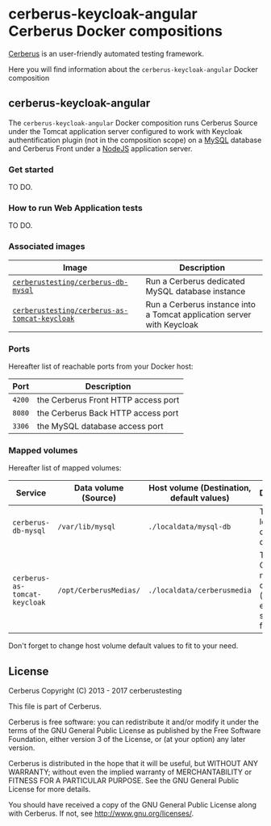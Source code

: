 # cerberus-keycloak-angular Cerberus Docker compositions

[Cerberus](http://www.cerberus-testing.org/) is an user-friendly automated testing framework.

Here you will find information about the `cerberus-keycloak-angular` Docker composition

## cerberus-keycloak-angular

The `cerberus-keycloak-angular` Docker composition runs Cerberus Source under the Tomcat application server configured to work with Keycloak authentification plugin (not in the composition scope) on a [MySQL](https://www.mysql.com/) database and Cerberus Front under a [NodeJS](https://nodejs.org) application server.

### Get started

TO DO.

### How to run Web Application tests

TO DO.

### Associated images

Image                                                                                                           | Description
----------------------------------------------------------------------------------------------------------------|------------------------------------------------------------------------
[`cerberustesting/cerberus-db-mysql`](https://hub.docker.com/r/cerberustesting/cerberus-db-mysql/)              | Run a Cerberus dedicated MySQL database instance
[`cerberustesting/cerberus-as-tomcat-keycloak`](https://hub.docker.com/r/cerberustesting/cerberus-as-tomcat-keycloak/)      | Run a Cerberus instance into a Tomcat application server with Keycloak


### Ports

Hereafter list of reachable ports from your Docker host:

Port             | Description
-----------------|---------------------------------------------------------------------------------
`4200`          | the Cerberus Front HTTP access port
`8080`          | the Cerberus Back HTTP access port
`3306`          | the MySQL database access port

### Mapped volumes

Hereafter list of mapped volumes:

Service                 | Data volume (Source)                                                          | Host volume (Destination, default values)     | Description
------------------------|-------------------------------------------------------------------------------|-----------------------------------------------| -----------------------------------------------
`cerberus-db-mysql`     | `/var/lib/mysql`                                                              | `./localdata/mysql-db`                        | The MySQL local database directory
`cerberus-as-tomcat-keycloak`    | `/opt/CerberusMedias/`                                                  | `./localdata/cerberusmedia`                     | The Cerberus media directory (hosting execution screenshot for ex.)


Don't forget to change host volume default values to fit to your need.

## License

Cerberus Copyright (C) 2013 - 2017 cerberustesting

This file is part of Cerberus.

Cerberus is free software: you can redistribute it and/or modify
it under the terms of the GNU General Public License as published by
the Free Software Foundation, either version 3 of the License, or
(at your option) any later version.

Cerberus is distributed in the hope that it will be useful,
but WITHOUT ANY WARRANTY; without even the implied warranty of
MERCHANTABILITY or FITNESS FOR A PARTICULAR PURPOSE.  See the
GNU General Public License for more details.

You should have received a copy of the GNU General Public License
along with Cerberus.  If not, see <http://www.gnu.org/licenses/>.
